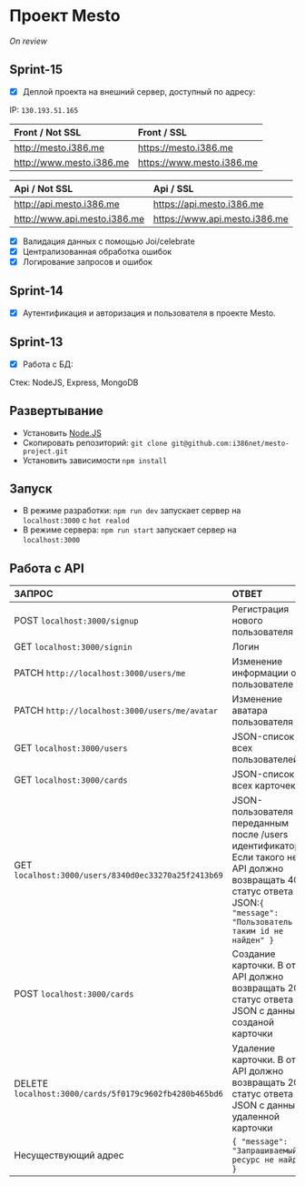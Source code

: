 # Проект Mesto
_On review_ 
## Sprint-15 
- [x] Деплой проекта на внешний сервер, доступный по адресу:

IP: `130.193.51.165`

| Front / Not SSL | Front / SSL | 
| :---         |     :---       |  
| http://mesto.i386.me   | https://mesto.i386.me    |
| http://www.mesto.i386.me   | https://www.mesto.i386.me     |


| Api / Not SSL | Api / SSL | 
| :---         |     :---       | 
| http://api.mesto.i386.me   | https://api.mesto.i386.me     |
| http://www.api.mesto.i386.me   | https://www.api.mesto.i386.me     |

- [x] Валидация данных с помощью Joi/celebrate
- [x] Централизованная обработка ошибок
- [x] Логирование запросов и ошибок

## Sprint-14 
- [x] Аутентификация и авторизация и  пользователя в проекте  Mesto.

## Sprint-13
 -[x] Работа с БД: 
  
  Стек: NodeJS, Express, MongoDB

## Развертывание

- Установить [Node.JS](https://nodejs.org/en/)
- Скопировать репозиторий: `git clone git@github.com:i386net/mesto-project.git`
- Установить зависимости `npm install`

## Запуск

- В режиме разработки: `npm run dev` запускает сервер на `localhost:3000` с `hot realod`
- В режиме сервера: `npm run start` запускает сервер на `localhost:3000`

## Работа с API

| ЗАПРОС | ОТВЕТ | 
| :---         |     :---       |  
| POST `localhost:3000/signup`   | Регистрация нового пользователя     |
| GET `localhost:3000/signin`   | Логин     |
| PATCH `http://localhost:3000/users/me`   | Изменение информации о пользователе     |
| PATCH `http://localhost:3000/users/me/avatar`   | Изменение аватара пользователя     |
| GET `localhost:3000/users`   | JSON-список всех пользователей     |
| GET `localhost:3000/cards`     | JSON-список всех карточек       | 
| GET `localhost:3000/users/8340d0ec33270a25f2413b69`     | JSON-пользователя с переданным после /users идентификатором. Если такого нет, API должно возвращать 404 статус ответа и JSON:`{ "message": "Пользователь с таким id не найден" }`       | 
| POST `localhost:3000/cards`     | Создание карточки. В ответ API должно возвращать 200 статус ответа и JSON с данными созданой карточки       | 
| DELETE `localhost:3000/cards/5f0179c9602fb4280b465bd6`     | Удаление карточки. В ответ API должно возвращать 200 статус ответа и JSON с данными удаленной карточки       | 
| Несуществующий адрес     | `{ "message": "Запрашиваемый ресурс не найден" }`       | 
